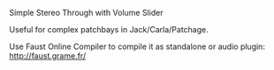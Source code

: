 Simple Stereo Through with Volume Slider

Useful for complex patchbays in Jack/Carla/Patchage.

Use Faust Online Compiler to compile it as standalone or audio plugin: http://faust.grame.fr/
